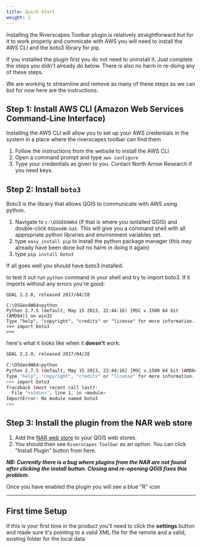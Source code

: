 ```yaml
---
title: Quick Start
weight: 2
---
```


Installing the Riverscapes Toolbar plugin is relatively straightforward but for it to work properly and commicate with AWS you will need to install the AWS CLI and the boto3 library for pip.

If you installed the plugin first you do not need to uninstall it. Just complete the steps you didn't already do below. There is also no harm in re-doing any of these steps.

We are working to streamline and remove as many of these steps as we can but for now here are the instructions.

## Step 1: Install AWS CLI (Amazon Web Services Command-Line Interface)

Installing the AWS CLI will allow you to set up your AWS credentials in the system in a place where the riverscapes toolbar can find them

1. Follow the instructions from the website to install the AWS CLI
2. Open a command prompt and type `aws configure`
3. Type your credentials as given to you. Contact North Arrow Research if you need keys.

## Step 2: Install `boto3`

Boto3 is the library that allows QGIS to communicate with AWS using python.

1. Navigate to `c:\OSGEO4W64` (if that is where you isntalled QGIS) and double-click `OSGeo4W.bat`. This will give you a command shell with all appropriate python libraries and environment variables set.
2. type `easy_install pip` to install the python package manager (this may already have been done but no harm in doing it again)
3. type `pip install boto3` 

If all goes well you should have boto3 installed. 

to test it out run `python` command in your shell and try to import boto3. If it imports without any errors you're good:

```
GDAL 2.2.0, released 2017/04/28

C:\OSGeo4W64>python
Python 2.7.5 (default, May 15 2013, 22:44:16) [MSC v.1500 64 bit (AMD64)] on win32
Type "help", "copyright", "credits" or "license" for more information.
>>> import boto3
>>>
```

here's what it looks like when it **doesn't** work:

```bash
GDAL 2.2.0, released 2017/04/28

C:\OSGeo4W64>python
Python 2.7.5 (default, May 15 2013, 22:44:16) [MSC v.1500 64 bit (AMD64)] on win32
Type "help", "copyright", "credits" or "license" for more information.
>>> import boto3
Traceback (most recent call last):
  File "<stdin>", line 1, in <module>
ImportError: No module named boto3
>>>
```


## Step 3: Install the plugin from the NAR web store

1. Add the [NAR web store](http://riverscapes.northarrowresearch.com/plugins.xml) to your QGIS web stores. 
2. You should then see `Riverscapes Toolbar` as an option. You can click "Install Plugin" button from here. 

***NB: Currently there is a bug where plugins from the NAR are not found after clicking the install button. Closing and re-opening QGIS fixes this problem.***

Once you have enabled the plugin you will see a blue "R" icon

----------

## First time Setup

If this is your first time in the product you'll need to click the **settings** button and made sure it's pointing to a valid XML file for the remote and a valid, existing folder for the local data.
